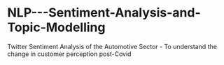 # NLP---Sentiment-Analysis-and-Topic-Modelling
Twitter Sentiment Analysis of the Automotive Sector - To understand the change in customer perception post-Covid
